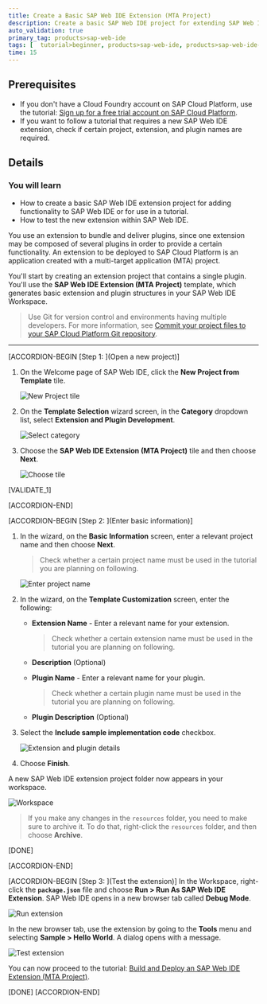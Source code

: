 ```yaml
---
title: Create a Basic SAP Web IDE Extension (MTA Project)
description: Create a basic SAP Web IDE project for extending SAP Web IDE.
auto_validation: true
primary_tag: products>sap-web-ide
tags: [  tutorial>beginner, products>sap-web-ide, products>sap-web-ide-plug-ins ]
time: 15
---
```


## Prerequisites  
  - If you don't have a Cloud Foundry account on SAP Cloud Platform, use the tutorial: [Sign up for a free trial account on SAP Cloud Platform](hcp-create-trial-account).
 - If you want to follow a tutorial that requires a new SAP Web IDE extension, check if certain project, extension, and plugin names are required.

## Details
### You will learn  
  - How to create a basic SAP Web IDE extension project for adding functionality to SAP Web IDE or for use in a tutorial.
  - How to test the new extension within SAP Web IDE.

You use an extension to bundle and deliver plugins, since one extension may be composed of several plugins in order to provide a certain functionality. An extension to be deployed to SAP Cloud Platform is an application created with a multi-target application (MTA) project.

You'll start by creating an extension project that contains a single plugin. You'll use the **SAP Web IDE Extension (MTA Project)** template, which generates basic extension and plugin structures in your SAP Web IDE Workspace.

> Use Git for version control and environments having multiple developers. For more information, see [Commit your project files to your SAP Cloud Platform Git repository](https://developers.sap.com/tutorials/hcp-webide-commit-git.html).

---

[ACCORDION-BEGIN [Step 1: ](Open a new project)]
1. On the Welcome page of SAP Web IDE, click the **New Project from Template** tile.

    ![New Project tile](step1-new-project-tile.png)  

2. On the **Template Selection** wizard screen, in the **Category** dropdown list, select **Extension and Plugin Development**.

    ![Select category](step1-category.png)

3. Choose the **SAP Web IDE Extension (MTA Project)** tile and then choose **Next**.

    ![Choose tile](step1-tile.png)


[VALIDATE_1]

[ACCORDION-END]

[ACCORDION-BEGIN [Step 2: ](Enter basic information)]

1. In the wizard, on the **Basic Information** screen, enter a relevant project name and then choose **Next**.

    > Check whether a certain project name must be used in the tutorial you are planning on following.

    ![Enter project name](step2-project-name.png)

2. In the wizard, on the **Template Customization** screen, enter the following:

    - **Extension Name** - Enter a relevant name for your extension.

        > Check whether a certain extension name must be used in the tutorial you are planning on following.

    - **Description** (Optional)
    - **Plugin Name** - Enter a relevant name for your plugin.

        > Check whether a certain plugin name must be used in the tutorial you are planning on following.

    - **Plugin Description** (Optional)

3. Select the **Include sample implementation code** checkbox.

    ![Extension and plugin details](step2-extension-plugin-details.png)

4. Choose **Finish**.

A new SAP Web IDE extension project folder now appears in your workspace.

![Workspace](step2-tree.png)


> If you make any changes in the `resources` folder, you need to make sure to archive it. To do that, right-click the `resources` folder, and then choose **Archive**.

[DONE]

[ACCORDION-END]

[ACCORDION-BEGIN [Step 3: ](Test the extension)]
In the Workspace, right-click the **`package.json`** file and choose **Run > Run As SAP Web IDE Extension**. SAP Web IDE opens in a new browser tab called **Debug Mode**.

![Run extension](step3-run.png)

In the new browser tab, use the extension by going to the **Tools** menu and selecting **Sample > Hello World**. A dialog opens with a message.

![Test extension](step3-test.png)

You can now proceed to the tutorial: [Build and Deploy an SAP Web IDE Extension (MTA Project)](https://developers.sap.com/tutorials/webide-extension-build.html).

[DONE]
[ACCORDION-END]
